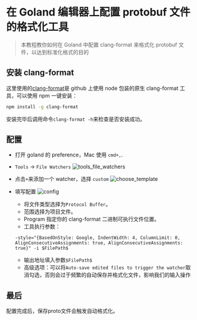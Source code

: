 # 在 Goland 编辑器上配置 protobuf 文件的格式化工具

> 本教程教你如何在 Goland 中配置 clang-format 来格式化 protobuf 文件，以达到标准化格式的目的

## 安装 clang-format

这里使用的[clang-format](https://github.com/angular/clang-format)是 github 上使用 node 包装的原生 clang-format 工具，可以使用 npm 一键安装：

```sh
npm install -g clang-format
```

安装完毕后调用命令`clang-format -h`来检查是否安装成功。

## 配置

- 打开 goland 的 preference，Mac 使用 `cmd+,`.
- `Tools` -> `File Watchers`
  ![tools_file_watchers](img/tools_file_watchers.png)

- 点击`+`来添加一个 watcher，选择 `custom`
  ![choose_template](img/choose_template.png)

- 填写配置
  ![config](img/config.png)

  - 将文件类型选择为`Protocol Buffer`。
  - 范围选择为项目文件。
  - Program 指定你的 clang-format 二进制可执行文件位置。
  - 工具执行参数：

  ```
  -style="{BasedOnStyle: Google, IndentWidth: 4, ColumnLimit: 0, AlignConsecutiveAssignments: true, AlignConsecutiveAssignments: true}" -i $FilePath$
  ```

  - 输出地址填入参数`$FilePath$`
  - 高级选项：可以将`Auto-save edited files to trigger the watcher`取消勾选，否则会过于频繁的自动保存并格式化文件，影响我们的输入操作

## 最后

配置完成后，保存proto文件会触发自动格式化。
